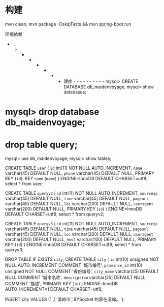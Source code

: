 
# 构建
mvn clean; mvn package -DskipTests && mvn spring-boot:run


环境依赖


- - - - - - - - 建库 - - - - - - - - - - 
mysql> CREATE DATABASE db_maidenvoyage;
mysql> show databases;
# mysql> drop database db_maidenvoyage;
# drop table query;

mysql>    use db_maidenvoyage;
mysql>    show tables;


CREATE TABLE `user` (
  `id` int(11) NOT NULL AUTO_INCREMENT,
  `name` varchar(45) DEFAULT NULL,
  `phone` varchar(45) DEFAULT NULL,
  PRIMARY KEY (`id`),
  KEY `name` (`name`)
) ENGINE=InnoDB DEFAULT CHARSET=utf8;
select * from user;


CREATE TABLE `queryv2` (
  `id` int(11) NOT NULL AUTO_INCREMENT,
  `sourceip` varchar(45) DEFAULT NULL,
  `time` varchar(45) DEFAULT NULL,
  `pageurl` varchar(45) DEFAULT NULL,
  `loc` varchar(200) DEFAULT NULL,
  `useragent` varchar(200) DEFAULT NULL,
  PRIMARY KEY (`id`)
) ENGINE=InnoDB DEFAULT CHARSET=utf8;
select * from queryv2;



CREATE TABLE `queryv3` (
  `id` int(11) NOT NULL AUTO_INCREMENT,
  `sourceip` varchar(45) DEFAULT NULL,
  `time` varchar(45) DEFAULT NULL,
  `pageurl` varchar(45) DEFAULT NULL,
  `loc` varchar(200) DEFAULT NULL,
  `useragent` varchar(200) DEFAULT NULL,
  `host` varchar(100) DEFAULT NULL,
  PRIMARY KEY (`id`)
) ENGINE=InnoDB DEFAULT CHARSET=utf8;
select * from queryv3;




DROP TABLE IF EXISTS  `city`;
CREATE TABLE `city` (
  `id` int(10) unsigned NOT NULL AUTO_INCREMENT COMMENT '城市编号',
  `province_id` int(10) unsigned  NOT NULL COMMENT '省份编号',
  `city_name` varchar(25) DEFAULT NULL COMMENT '城市名称',
  `description` varchar(25) DEFAULT NULL COMMENT '描述',
  PRIMARY KEY (`id`)
) ENGINE=InnoDB AUTO_INCREMENT=1 DEFAULT CHARSET=utf8;


INSERT city VALUES (1 ,1,'温岭市','BYSocket 的家在温岭。');
